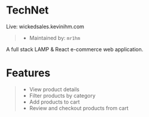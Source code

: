 TechNet
======

Live: wickedsales.kevinihm.com

> - Maintained by: `mr1hm`

A full stack LAMP & React e-commerce web application.

# Features

> - View product details
> - Filter products by category
> - Add products to cart
> - Review and checkout products from cart
